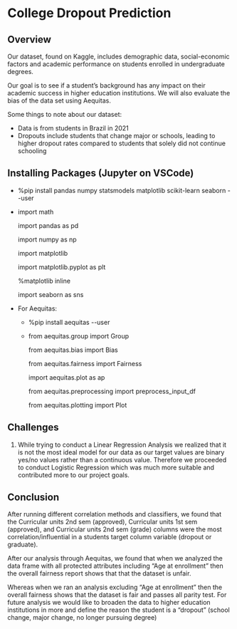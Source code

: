 # College Dropout Prediction 

## Overview

Our dataset, found on Kaggle, includes demographic data, social-economic factors and academic performance on students enrolled in undergraduate degrees. 

Our goal is to see if a student’s background has any impact on their academic success in higher education institutions. We will also evaluate the bias of the data set using Aequitas.

Some things to note about our dataset: 
- Data is from students in Brazil in 2021
- Dropouts include students that change major or schools, leading to higher dropout rates compared to students that solely did not continue schooling

## Installing Packages (Jupyter on VSCode)

- %pip install pandas numpy statsmodels matplotlib scikit-learn seaborn --user
- import math

  import pandas as pd
  
  import numpy as np
  
  import matplotlib
  
  import matplotlib.pyplot as plt
  
  %matplotlib inline
  
  import seaborn as sns
  
  
- For Aequitas:
  - %pip install aequitas --user
  - from aequitas.group import Group
  
    from aequitas.bias import Bias
    
    from aequitas.fairness import Fairness
    
    import aequitas.plot as ap
    
    from aequitas.preprocessing import preprocess_input_df
    
    from aequitas.plotting import Plot
    

## Challenges

1. While trying to conduct a Linear Regression Analysis we realized that it is not the most ideal model for our data as our target values are binary yes/no values rather than a continuous value. Therefore we proceeded to conduct Logistic Regression which was much more suitable and contributed more to our project goals.

## Conclusion

After running different correlation methods and classifiers, we found that the Curricular units 2nd sem (approved), Curricular units 1st sem (approved), and Curricular units 2nd sem (grade) columns were the most correlation/influential in a students target column variable (dropout or graduate).

After our analysis through Aequitas, we found that when we analyzed the data frame with all protected attributes including “Age at enrollment” then the overall fairness report shows that that the dataset is unfair.

Whereas when we ran an analysis excluding “Age at enrollment” then the overall fairness shows that the dataset is fair and passes all parity test.
For future analysis we would like to broaden the data to higher education institutions in more and define the reason the student is a “dropout” (school change, major change, no longer pursuing degree)


